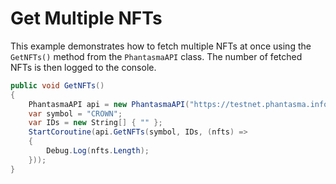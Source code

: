 # Get Multiple NFTs

This example demonstrates how to fetch multiple NFTs at once using the `GetNFTs()` method from the `PhantasmaAPI` class. The number of fetched NFTs is then logged to the console.

```csharp
public void GetNFTs()
{
    PhantasmaAPI api = new PhantasmaAPI("https://testnet.phantasma.info/rpc");
    var symbol = "CROWN";
    var IDs = new String[] { "" };
    StartCoroutine(api.GetNFTs(symbol, IDs, (nfts) =>
    {
        Debug.Log(nfts.Length);
    }));
}
```

